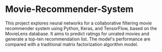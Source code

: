 # Movie-Recommender-System
This project explores neural networks for a collaborative filtering movie recommender system using Python, Keras, and TensorFlow, based on the MovieLens database. It aims to predict ratings for unrated movies and generate a top-ten recommendation list. The model's performance are compared with a traditional matrix factorization algorithm model.
